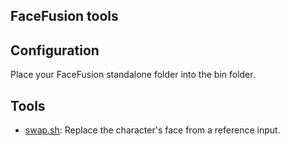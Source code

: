 FaceFusion tools
---

## Configuration

Place your FaceFusion standalone folder into the bin folder.

## Tools

- [swap.sh](swap.sh): Replace the character's face from a reference input.
